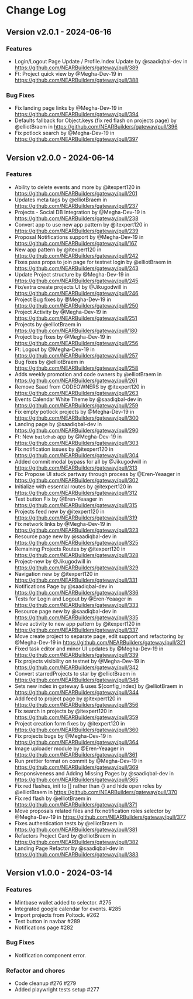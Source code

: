 # Change Log

## Version v2.0.1 - 2024-06-16

### Features

- Login/Logout Page Update / Profile.Index Update by @saadiqbal-dev in https://github.com/NEARBuilders/gateway/pull/389
- Ft: Project quick view by @Megha-Dev-19 in https://github.com/NEARBuilders/gateway/pull/388

### Bug Fixes

- Fix landing page links by @Megha-Dev-19 in https://github.com/NEARBuilders/gateway/pull/394
- Defaults fallback for Object.keys (fix red flash on projects page) by @elliotBraem in https://github.com/NEARBuilders/gateway/pull/396
- Fix potlock search by @Megha-Dev-19 in https://github.com/NEARBuilders/gateway/pull/397

## Version v2.0.0 - 2024-06-14

### Features

- Ability to delete events and more by @itexpert120 in https://github.com/NEARBuilders/gateway/pull/201
- Updates meta tags by @elliotBraem in https://github.com/NEARBuilders/gateway/pull/237
- Projects - Social DB Integration by @Megha-Dev-19 in https://github.com/NEARBuilders/gateway/pull/238
- Convert app to use new app pattern by @itexpert120 in https://github.com/NEARBuilders/gateway/pull/239
- Proposal Notifications support by @Megha-Dev-19 in https://github.com/NEARBuilders/gateway/pull/167
- New app pattern by @itexpert120 in https://github.com/NEARBuilders/gateway/pull/242
- Fixes pass props to join page for testnet login by @elliotBraem in https://github.com/NEARBuilders/gateway/pull/243
- Update Project structure by @Megha-Dev-19 in https://github.com/NEARBuilders/gateway/pull/245
- Fix/extra create projects UI by @Jikugodwill in https://github.com/NEARBuilders/gateway/pull/246
- Project Bug fixes by @Megha-Dev-19 in https://github.com/NEARBuilders/gateway/pull/250
- Project Activity by @Megha-Dev-19 in https://github.com/NEARBuilders/gateway/pull/251
- Projects by @elliotBraem in https://github.com/NEARBuilders/gateway/pull/180
- Project bug fixes by @Megha-Dev-19 in https://github.com/NEARBuilders/gateway/pull/256
- Ft: Logout by @Megha-Dev-19 in https://github.com/NEARBuilders/gateway/pull/257
- Bug fixes by @elliotBraem in https://github.com/NEARBuilders/gateway/pull/258
- Adds weekly promotion and code owners by @elliotBraem in https://github.com/NEARBuilders/gateway/pull/261
- Remove Saad from CODEOWNERS by @itexpert120 in https://github.com/NEARBuilders/gateway/pull/263
- Events Calendar White Theme by @saadiqbal-dev in https://github.com/NEARBuilders/gateway/pull/259
- Fix empty potlock projects by @Megha-Dev-19 in https://github.com/NEARBuilders/gateway/pull/300
- Landing page by @saadiqbal-dev in https://github.com/NEARBuilders/gateway/pull/290
- Ft: New `buildhub` app by @Megha-Dev-19 in https://github.com/NEARBuilders/gateway/pull/303
- Fix notification issues by @itexpert120 in https://github.com/NEARBuilders/gateway/pull/304
- Added commit modal bypass for all by @Jikugodwill in https://github.com/NEARBuilders/gateway/pull/313
- Fix: Propose UI stuck partway through process by @Eren-Yeaager in https://github.com/NEARBuilders/gateway/pull/302
- Initialize with essential routes by @itexpert120 in https://github.com/NEARBuilders/gateway/pull/312
- Test button Fix by @Eren-Yeaager in https://github.com/NEARBuilders/gateway/pull/315
- Projects feed new by @itexpert120 in https://github.com/NEARBuilders/gateway/pull/319
- Fix network links by @Megha-Dev-19 in https://github.com/NEARBuilders/gateway/pull/323
- Resource page new by @saadiqbal-dev in https://github.com/NEARBuilders/gateway/pull/325
- Remaining Projects Routes by @itexpert120 in https://github.com/NEARBuilders/gateway/pull/328
- Project-new by @Jikugodwill in https://github.com/NEARBuilders/gateway/pull/329
- Navigation new by @itexpert120 in https://github.com/NEARBuilders/gateway/pull/331
- Notifications Page by @saadiqbal-dev in https://github.com/NEARBuilders/gateway/pull/336
- Tests for Login and Logout by @Eren-Yeaager in https://github.com/NEARBuilders/gateway/pull/333
- Resource page new by @saadiqbal-dev in https://github.com/NEARBuilders/gateway/pull/335
- Move activity to new app pattern by @itexpert120 in https://github.com/NEARBuilders/gateway/pull/337
- Move create project to separate page, edit support and refactoring by @Megha-Dev-19 in https://github.com/NEARBuilders/gateway/pull/321
- Fixed task editor and minor UI updates by @Megha-Dev-19 in https://github.com/NEARBuilders/gateway/pull/339
- Fix projects visibility on testnet by @Megha-Dev-19 in https://github.com/NEARBuilders/gateway/pull/342
- Convert starredProjects to star by @elliotBraem in https://github.com/NEARBuilders/gateway/pull/346
- Sets new index in gateway & uses ${config_index} by @elliotBraem in https://github.com/NEARBuilders/gateway/pull/344
- Add feed to project page by @itexpert120 in https://github.com/NEARBuilders/gateway/pull/356
- Fix search in projects by @itexpert120 in https://github.com/NEARBuilders/gateway/pull/359
- Project creation form fixes by @itexpert120 in https://github.com/NEARBuilders/gateway/pull/360
- Fix projects bugs by @Megha-Dev-19 in https://github.com/NEARBuilders/gateway/pull/364
- Image uploader module by @Eren-Yeaager in https://github.com/NEARBuilders/gateway/pull/361
- Run prettier format on commit by @Megha-Dev-19 in https://github.com/NEARBuilders/gateway/pull/369
- Responsiveness and Adding Missing Pages by @saadiqbal-dev in https://github.com/NEARBuilders/gateway/pull/365
- Fix red flashes, init to [] rather than {} and hide open roles by @elliotBraem in https://github.com/NEARBuilders/gateway/pull/370
- Fix red flash by @elliotBraem in https://github.com/NEARBuilders/gateway/pull/371
- Move proposals related files and fix notification roles selector by @Megha-Dev-19 in https://github.com/NEARBuilders/gateway/pull/377
- Fixes authentication tests by @elliotBraem in https://github.com/NEARBuilders/gateway/pull/381
- Refactors Project Card by @elliotBraem in https://github.com/NEARBuilders/gateway/pull/382
- Landing Page Refactor by @saadiqbal-dev in https://github.com/NEARBuilders/gateway/pull/383

## Version v1.0.0 - 2024-03-14

### Features

- Mintbase wallet added to selector. #275
- Integrated google calendar for events. #285
- Import projects from Poltock. #262
- Test button in navbar #289
- Notifications page #282

### Bug Fixes

- Notification component error.

### Refactor and chores

- Code cleanup #276 #279
- Added playwright tests setup #277
